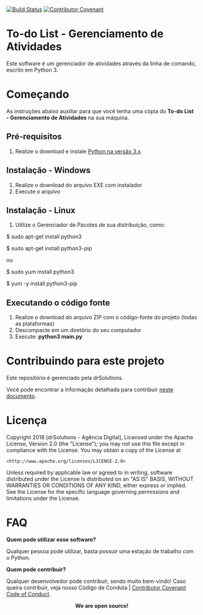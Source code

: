 [![Build Status](https://travis-ci.org/diegomrodrigues/to-do-list.svg?branch=master)](https://travis-ci.org/diegomrodrigues/to-do-list) 
[![Contributor Covenant](https://img.shields.io/badge/Contributor%20Covenant-2.1-4baaaa.svg)](code_of_conduct.md)

# To-do List - Gerenciamento de Atividades

Este software é um gerenciador de atividades através da linha de comando, escrito em Python 3.

# Começando

As instruções abaixo auxiliar para que você tenha uma cópia do **To-do List - Gerenciamento de Atividades** na sua máquina.

## Pré-requisitos

1. Realize o download e instale [Python na versão 3.x](https://www.python.org/downloads/).

## Instalação - Windows

1. Realize o download do arquivo EXE com instalador
2. Execute o arquivo

## Instalação - Linux

1. Utilize o Gerenciador de Pacotes de sua distribuição, como:

$ sudo apt-get install python3

$ sudo apt-get install python3-pip

ou

$ sudo yum install python3

$ yum -y install python3-pip

## Executando o código fonte

1. Realize o download do arquivo ZIP com o código-fonte do projeto (todas as plataformas)
2. Descompacte em um diretório do seu computador
3. Execute: **python3 main.py**

# Contribuindo para este projeto

Este repositório é gerenciado pela drSolutions.

Você pode encontrar a informação detalhada para contribuir [neste documento](CONTRIBUTING.md).

# Licença

Copyright 2018 [drSolutions - Agência Digital],
Licensed under the Apache License, Version 2.0 (the "License");
you may not use this file except in compliance with the License.
You may obtain a copy of the License at

    <http://www.apache.org/licenses/LICENSE-2.0>

Unless required by applicable law or agreed to in writing, software
distributed under the License is distributed on an "AS IS" BASIS,
WITHOUT WARRANTIES OR CONDITIONS OF ANY KIND, either express or implied.
See the License for the specific language governing permissions and
limitations under the License.

# FAQ

**Quem pode utilizar esse software?**

Qualquer pessoa pode utilizar, basta possuir uma estação de trabalho com o Python.

**Quem pode contribuir?**

Qualquer desenvolvedor pode contribuir, sendo muito bem-vindo! Caso queira contribuir, veja nosso Código de Conduta | [Contributor Covenant Code of Conduct](CODE_OF_CONDUCT.md).

<center><b>We are open source!</b></center>